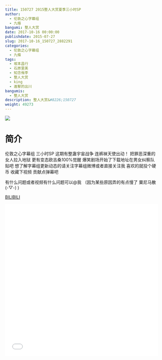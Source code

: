 ```yaml
---
title: 150727 2015整人大赏夏季三小时SP
author: 
  - 伦敦之心字幕组
  - 九條
bangumi: 整人大赏
date: 2017-10-16 00:00:00
publishdate: 2015-07-27
slug: 2017-10-16_150727_2882291
categories: 
  - 伦敦之心字幕组
  - 九條
tags: 
  - 坂本昌行
  - 石原里美
  - 知念侑李
  - 整人大赏
  - king
  - 進擊的出川
bangumis: 
  - 整人大赏
description: 整人大赏&#8226;150727
weight: 49273
---
```


![](https://i.imgur.com/B1csbgt.jpg)

# 简介  
伦敦之心字幕组 三小时SP 这期有整蛊宇宙战争 连裤袜天使出动！ 把罪恶深重的女人拉入地狱 更有变态欧吉桑100%觉醒 爆笑剧场开始了下载地址在男女纠察队贴吧 想了解字幕组更新动态的请关注字幕组微博或者直接关注我 喜欢的就投个硬币 收藏下视频 贡献点弹幕吧


有什么问题或者视频有什么问题可以@我 （因为某些原因弄的有点慢了 粟尼马散(-▽-) )

  [BILIBILI](https://www.bilibili.com/video/av2882291/)


<div class="vcontainer">  <iframe class='video' src="//www.bilibili.com/blackboard/player.html?aid=2882291" width="100%" height="500" frameborder="0" allowfullscreen="allowfullscreen"></iframe></div>
